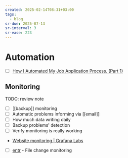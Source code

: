 ```yaml
---
created: 2025-02-14T08:31+03:00
tags:
  - blog
sr-due: 2025-07-13
sr-interval: 3
sr-ease: 223
---
```


# Automation

- [ ] [How I Automated My Job Application Process. (Part 1)](https://blog.daviddodda.com/how-i-automated-my-job-application-process-part-1)

## Monitoring

TODO: review note

- [ ] [[backup]] monitoring
- [ ] Automatic problems informing via [[email]]
- [ ] How much data writing daily
- [ ] Backup problems' detection
- [ ] Verify monitoring is really working
- [Website monitoring | Grafana Labs](https://grafana.com/grafana/dashboards/13041-website-monitoring/)
- [ ] [entr](https://github.com/eradman/entr) - File change monitoring
